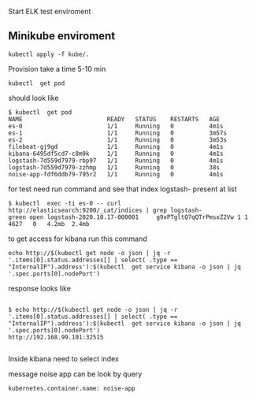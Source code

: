 Start ELK test enviroment 


## Minikube enviroment

```kubectl apply -f kube/.```

Provision take a time 5-10 min

```kubectl  get pod```

should look like 

```
$ kubectl  get pod
NAME                        READY   STATUS    RESTARTS   AGE
es-0                        1/1     Running   0          4m1s
es-1                        1/1     Running   0          3m57s
es-2                        1/1     Running   0          3m53s
filebeat-gj9gd              1/1     Running   0          4m1s
kibana-6495df5cd7-c8m9k     1/1     Running   0          4m1s
logstash-7d559d7979-rbp97   1/1     Running   0          4m1s
logstash-7d559d7979-zzhmp   1/1     Running   0          38s
noise-app-fdf6ddb79-795r2   1/1     Running   0          4m1s
```

for test need run command and see that index logstash- present at list

```
$ kubectl  exec -ti es-0 -- curl http://elasticsearch:9200/_cat/indices | grep logstash-
green open logstash-2020.10.17-000001     g9xPTgltQ7qQTrPmsxZ2Vw 1 1 4627   0   4.2mb  2.4mb
```

to get access for kibana run this command

```
echo http://$(kubectl get node -o json | jq -r '.items[0].status.addresses[] | select( .type == "InternalIP").address'):$(kubectl  get service kibana -o json | jq '.spec.ports[0].nodePort')
```


response looks like 

```

$ echo http://$(kubectl get node -o json | jq -r '.items[0].status.addresses[] | select( .type == "InternalIP").address'):$(kubectl  get service kibana -o json | jq '.spec.ports[0].nodePort')
http://192.168.99.101:32515


```

Inside kibana need to select index 

message noise app can be look by query

```kubernetes.container.name: noise-app```

